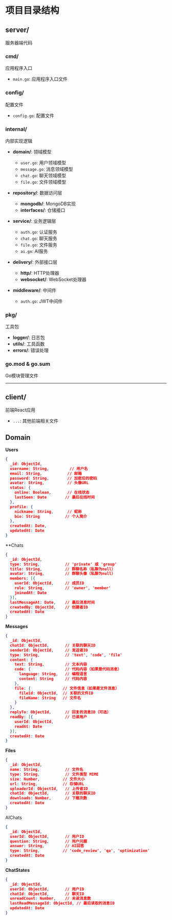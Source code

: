 # 项目目录结构

## server/
服务器端代码

### cmd/
应用程序入口
- `main.go`: 应用程序入口文件

### config/
配置文件
- `config.go`: 配置文件

### internal/
内部实现逻辑
- **domain/**: 领域模型
  - `user.go`: 用户领域模型
  - `message.go`: 消息领域模型
  - `chat.go`: 聊天领域模型
  - `file.go`: 文件领域模型

- **repository/**: 数据访问层
  - **mongodb/**: MongoDB实现
  - **interfaces/**: 仓储接口

- **service/**: 业务逻辑层
  - `auth.go`: 认证服务
  - `chat.go`: 聊天服务
  - `file.go`: 文件服务
  - `ai.go`: AI服务

- **delivery/**: 外部接口层
  - **http/**: HTTP处理器
  - **websocket/**: WebSocket处理器

- **middleware/**: 中间件
  - `auth.go`: JWT中间件

### pkg/
工具包
- **logger/**: 日志包
- **utils/**: 工具函数
- **errors/**: 错误处理

### go.mod & go.sum
Go模块管理文件

---

## client/
前端React应用
- `...`: 其他前端相关文件


Domain
---
**Users** 
```json
{
  _id: ObjectId,
  username: String,         // 用户名
  email: String,           // 邮箱
  password: String,        // 加密后的密码
  avatar: String,          // 头像URL
  status: {
    online: Boolean,       // 在线状态
    lastSeen: Date        // 最后在线时间
  },
  profile: {
    nickname: String,      // 昵称
    bio: String           // 个人简介
  },
  createdAt: Date,
  updatedAt: Date
}
```

**Chats
```json
{
  _id: ObjectId,
  type: String,           // 'private' 或 'group'
  title: String,          // 群聊名称（私聊为null）
  avatar: String,         // 群聊头像（私聊为null）
  members: [{
    userId: ObjectId,     // 成员ID
    role: String,         // 'owner', 'member'
    joinedAt: Date
  }],
  lastMessageAt: Date,    // 最后消息时间
  createdBy: ObjectId,    // 创建者ID
  createdAt: Date
}
```
**Messages**
```json 
{
  _id: ObjectId,
  chatId: ObjectId,       // 关联的聊天ID
  senderId: ObjectId,     // 发送者ID
  type: String,           // 'text', 'code', 'file'
  content: {
    text: String,         // 文本内容
    code: {               // 代码内容（如果是代码消息）
      language: String,   // 编程语言
      content: String     // 代码内容
    },
    file: {              // 文件信息（如果是文件消息）
      fileId: ObjectId,  // 关联的文件ID
      fileName: String   // 文件名
    }
  },
  replyTo: ObjectId,      // 回复的消息ID（可选）
  readBy: [{              // 已读用户
    userId: ObjectId,
    readAt: Date
  }],
  createdAt: Date
}
```

**Files**
```json
{
  _id: ObjectId,
  name: String,           // 文件名
  type: String,           // 文件类型 MIME
  size: Number,          // 文件大小
  url: String,           // 存储URL
  uploaderId: ObjectId,   // 上传者ID
  chatId: ObjectId,       // 关联的聊天ID
  downloads: Number,      // 下载次数
  createdAt: Date
}
```

AIChats
```json
{
  _id: ObjectId,
  userId: ObjectId,       // 用户ID
  question: String,       // 用户问题
  answer: String,         // AI回答
  type: String,          // 'code_review', 'qa', 'optimization'
  createdAt: Date
}
```
**ChatStates**  
```json
{
  _id: ObjectId,
  userId: ObjectId,       // 用户ID
  chatId: ObjectId,       // 聊天ID
  unreadCount: Number,    // 未读消息数
  lastReadMessageId: ObjectId, // 最后读取的消息ID
  updatedAt: Date
}
```